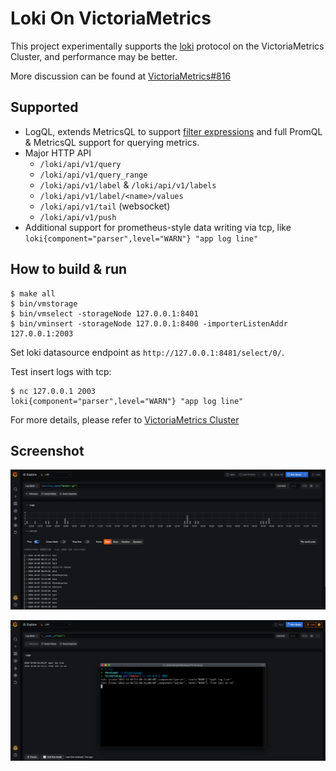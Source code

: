 # Loki On VictoriaMetrics

This project experimentally supports the [loki](https://grafana.com/docs/loki/latest/overview/) protocol on the VictoriaMetrics Cluster, and performance may be better.

More discussion can be found at [VictoriaMetrics#816](https://github.com/VictoriaMetrics/VictoriaMetrics/issues/816#issuecomment-705538059)

## Supported
* LogQL, extends MetricsQL to support [filter expressions](https://grafana.com/docs/loki/latest/logql/#filter-expression) and full PromQL & MetricsQL support for querying metrics.
* Major HTTP API
  * `/loki/api/v1/query`
  * `/loki/api/v1/query_range`
  * `/loki/api/v1/label` & `/loki/api/v1/labels`
  * `/loki/api/v1/label/<name>/values`
  * `/loki/api/v1/tail` (websocket)
  * `/loki/api/v1/push`
* Additional support for prometheus-style data writing via tcp, like `loki{component="parser",level="WARN"} "app log line"`

## How to build & run

```
$ make all
$ bin/vmstorage
$ bin/vmselect -storageNode 127.0.0.1:8401
$ bin/vminsert -storageNode 127.0.0.1:8400 -importerListenAddr 127.0.0.1:2003
```

Set loki datasource endpoint as `http://127.0.0.1:8481/select/0/`.

Test insert logs with tcp:
```
$ nc 127.0.0.1 2003
loki{component="parser",level="WARN"} "app log line"

```

For more details, please refer to  [VictoriaMetrics Cluster](https://github.com/VictoriaMetrics/VictoriaMetrics/tree/cluster)

## Screenshot

![loki-query-range](./docs/loki-query-range.png)

![loki-live-tail](./docs/loki-live-tail.png)

